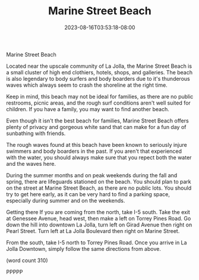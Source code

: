 ﻿---
title: "Marine Street Beach"
date: 2023-08-16T03:53:18-08:00
description: "La Jolla California Tips for Web Success"
featured_image: "/images/La Jolla California.jpg"
tags: ["La Jolla California"]
---

Marine Street Beach

Located near the upscale community of La Jolla, the
Marine Street Beach is a small cluster of high end
clothiers, hotels, shops, and galleries.  The 
beach is also legendary to body surfers and body
boarders due to it's thunderous waves which always
seem to crash the shoreline at the right time.

Keep in mind, this beach may not be ideal for 
families, as there are no public restrooms, picnic
areas, and the rough surf conditions aren't well
suited for children.  If you have a family, you may
want to find another beach.

Even though it isn't the best beach for families,
Marine Street Beach offers plenty of privacy and
gorgeous white sand that can make for a fun day
of sunbathing with friends.  

The rough waves found at this beach have been 
known to seriously injure swimmers and body boarders
in the past.  If you aren't that experienced with
the water, you should always make sure that you
repect both the water and the waves here.

During the summer months and on peak weekends during
the fall and spring, there are lifeguards stationed
on the beach.  You should plan to park on the 
street at Marine Street Beach, as there are no
public lots.  You should try to get here early,
as it can be very hard to find a parking space,
especially during summer and on the weekends.

Getting there
If you are coming from the north, take I-5 south.
Take the exit at Genessee Avenue, head west, then
make a left on Torrey Pines Road.  Go down the
hill into downtown La Jolla, turn left on Girad
Avenue then right on Pearl Street.  Turn left at
La Jolla Boulevard then right on Marine Street.

From the south, take I-5 north to Torrey Pines
Road.  Once you arrive in La Jolla Downtown, 
simply follow the same directions from above.

(word count 310)

PPPPP
